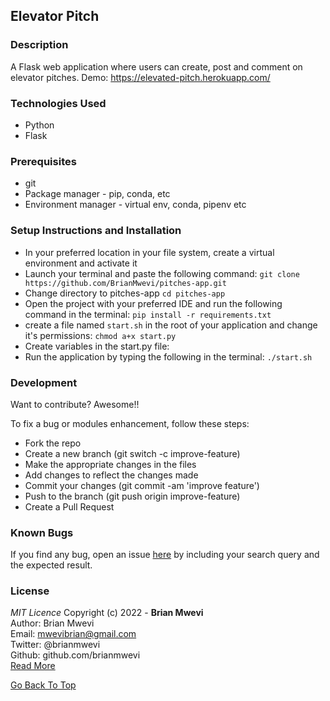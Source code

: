 ## Elevator Pitch

### Description

A Flask web application where users can create, post and comment on elevator pitches.
Demo: https://elevated-pitch.herokuapp.com/

### Technologies Used

- Python
- Flask

### Prerequisites
- git
- Package manager - pip, conda, etc
- Environment manager - virtual env, conda, pipenv etc

### Setup Instructions and Installation
- In your preferred location in your file system, create a virtual environment and activate it
- Launch your terminal and paste the following command: `git clone https://github.com/BrianMwevi/pitches-app.git`
- Change directory to pitches-app `cd pitches-app`
- Open the project with your preferred IDE and run the following command in the terminal: `pip install -r requirements.txt`
- create a file named `start.sh` in the root of your application and change it's permissions: `chmod a+x start.py`
- Create variables in the start.py file:
- Run the application by typing the following in the terminal: `./start.sh`

### Development

Want to contribute? Awesome!!

To fix a bug or modules enhancement, follow these steps:

- Fork the repo
- Create a new branch (git switch -c improve-feature)
- Make the appropriate changes in the files
- Add changes to reflect the changes made
- Commit your changes (git commit -am 'improve feature')
- Push to the branch (git push origin improve-feature)
- Create a Pull Request

### Known Bugs

If you find any bug, open an issue [here](https://github.com/BrianMwevi/pitches-app/issues) by including your search query and the expected result.


### License

_MIT Licence_
Copyright (c) 2022 - **Brian Mwevi** <br>
Author: Brian Mwevi <br>
Email: mwevibrian@gmail.com <br>
Twitter: @brianmwevi <br>
Github: github.com/brianmwevi <br>
[Read More](https://github.com/BrianMwevi/pitches-app/blob/develop/LICENSE)


[Go Back To Top](#pitches-app)
